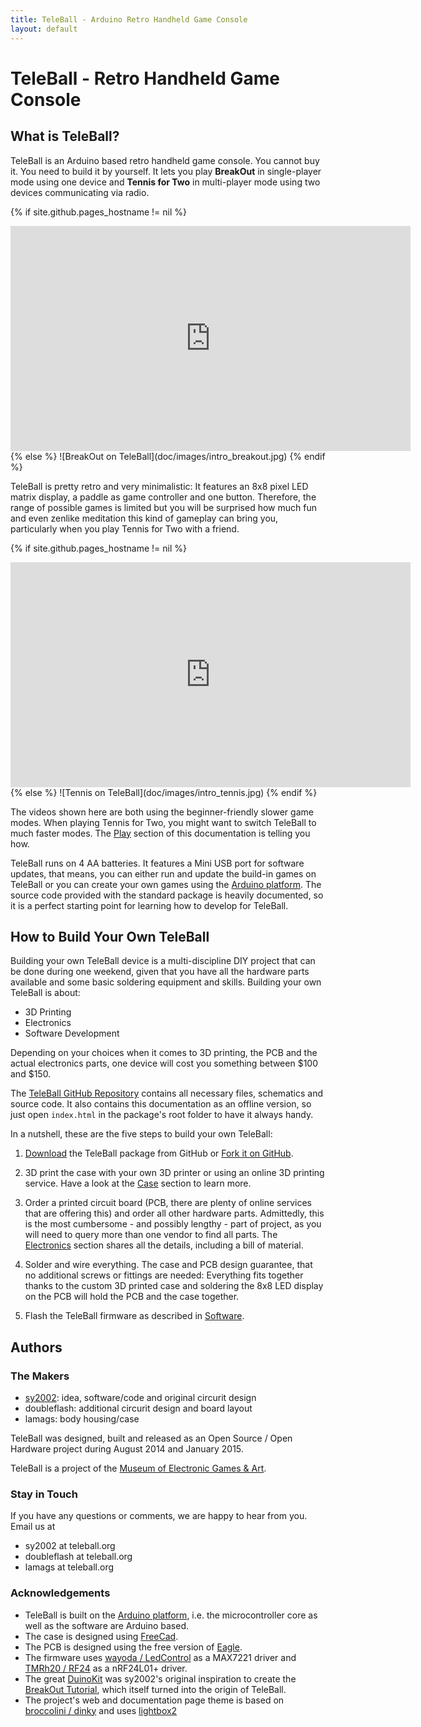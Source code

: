 ```yaml
---
title: TeleBall - Arduino Retro Handheld Game Console
layout: default
---
```


TeleBall - Retro Handheld Game Console
======================================

What is TeleBall?
-----------------

TeleBall is an Arduino based retro handheld game console. You cannot buy it.
You need to build it by yourself. It lets you play **BreakOut** in single-player
mode using one device and **Tennis for Two** in multi-player mode using two devices
communicating via radio.

{% if site.github.pages_hostname != nil %}
<iframe width="640" height="360" src="http://www.youtube.com/embed/JpwP330C6q0" frameborder="0" allowfullscreen></iframe>
{% else %}
![BreakOut on TeleBall](doc/images/intro_breakout.jpg)
{% endif %}

TeleBall is pretty retro and very minimalistic: It features an
8x8 pixel LED matrix display, a paddle as game controller and one button.
Therefore, the range of possible games is limited but you will be surprised
how much fun and even zenlike meditation this kind of gameplay can bring you,
particularly when you play Tennis for Two with a friend.

{% if site.github.pages_hostname != nil %}
<iframe width="640" height="360" src="http://www.youtube.com/embed/hnW40l3Gluc" frameborder="0" allowfullscreen></iframe>
{% else %}
![Tennis on TeleBall](doc/images/intro_tennis.jpg)
{% endif %}

The videos shown here are both using the beginner-friendly slower game modes.
When playing Tennis for Two, you might want to switch TeleBall to much
faster modes. The [Play](doc/play.html) section of this documentation is telling you how.

TeleBall runs on 4 AA batteries. It features a Mini USB port for software updates,
that means, you can either run and update the build-in games on TeleBall or you can
create your own games using the [Arduino platform](http://www.arduino.cc). The source
code provided with the standard package is heavily documented, so it is a perfect
starting point for learning how to develop for TeleBall.

How to Build Your Own TeleBall
------------------------------

Building your own TeleBall device is a multi-discipline DIY project that can be
done during one weekend, given that you have all the hardware parts available
and some basic soldering equipment and skills. Building your own TeleBall is about:

* 3D Printing
* Electronics
* Software Development

Depending on your choices when it comes to 3D printing, the PCB and the actual
electronics parts, one device will cost you something between $100 and $150.

The [TeleBall GitHub Repository](https://github.com/sy2002/TeleBall) contains
all necessary files, schematics and source code. It also contains this documentation
as an offline version, so just open `index.html` in the package's root folder
to have it always handy.

In a nutshell, these are the five steps to build your own TeleBall:

1. [Download](https://github.com/sy2002/TeleBall/zipball/master)
   the TeleBall package from GitHub or
   [Fork it on GitHub](https://github.com/sy2002/TeleBall/fork).
   
2. 3D print the case with your own 3D printer or using an online 3D printing service.
   Have a look at the [Case](doc/case.html) section to learn more.

3. Order a printed circuit board (PCB, there are plenty of online services that
   are offering this) and order all other hardware parts. Admittedly, this is the
   most cumbersome - and possibly lengthy - part of project, as you will need
   to query more than one vendor to find all parts. The [Electronics](doc/electronics.html)
   section shares all the details, including a bill of material.

4. Solder and wire everything. The case and PCB design guarantee, that no additional
   screws or fittings are needed: Everything fits together thanks to the custom
   3D printed case and soldering the 8x8 LED display on the PCB will hold
   the PCB and the case together.

5. Flash the TeleBall firmware as described in [Software](doc/software.html).

Authors
-------

### The Makers

* [sy2002](http://www.sy2002.de): idea, software/code and original circurit design
* doubleflash: additional circurit design and board layout
* lamags: body housing/case

TeleBall was designed, built and released as an Open Source / Open Hardware project
during August 2014 and January 2015.

TeleBall is a project of the [Museum of Electronic Games & Art](http://www.m-e-g-a.org/diy-teleball/).

### Stay in Touch

If you have any questions or comments, we are happy to hear from you. Email us at

* sy2002 at teleball.org
* doubleflash at teleball.org
* lamags at teleball.org

### Acknowledgements

* TeleBall is built on the [Arduino platform](http://www.arduino.cc), i.e. the
  microcontroller core as well as the software are Arduino based.
* The case is designed using [FreeCad](http://www.freecadweb.org).
* The PCB is designed using the free version of [Eagle](http://www.cadsoftusa.com/).
* The firmware uses [wayoda / LedControl](https://github.com/wayoda/LedControl) as a
  MAX7221 driver and [TMRh20 / RF24](http://tmrh20.github.io/RF24/) as a nRF24L01+ driver.
* The great [DuinoKit](http://www.duinokit.com) was sy2002's original inspiration to
  create the [BreakOut Tutorial](http://duinokit.com/store/showandtell/topic/83-play-breakout-on-duinokit-essentials.html),
  which itself turned into the origin of TeleBall.
* The project's web and documentation page theme is based on
  [broccolini / dinky](https://github.com/broccolini/dinky)
  and uses [lightbox2](http://lokeshdhakar.com/projects/lightbox2)